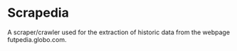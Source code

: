 # Scrapedia
A scraper/crawler used for the extraction of historic data from the webpage futpedia.globo.com.
